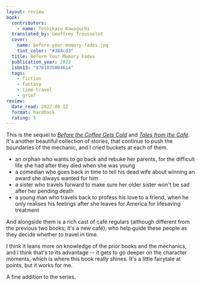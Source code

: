 ```yaml
---
layout: review
book:
  contributors:
    - name: Toshikazu Kawaguchi
  translated_by: Geoffrey Trousselot
  cover:
    name: before-your-memory-fades.jpg
    tint_color: "#384cd3"
  title: Before Your Memory Fades
  publication_year: 2022
  isbn13: "9781035004614"
  tags:
    - fiction
    - fantasy
    - time-travel
    - grief
review:
  date_read: 2022-09-12
  format: hardback
  rating: 5
---
```


This is the sequel to [*Before the Coffee Gets Cold*](/reviews/before-the-coffee-goes-cold/) and [*Tales from the Café*](/reviews/before-the-coffee-gets-cold-tales-from-the-cafe/).
It's another beautiful collection of stories, that continue to push the boundaries of the mechanic, and I cried buckets at each of them.

* an orphan who wants to go back and rebuke her parents, for the difficult life she had after they died when she was young
* a comedian who goes back in time to tell his dead wife about winning an award she always wanted for him
* a sister who travels forward to make sure her older sister won't be sad after her pending death
* a young man who travels back to profess his love to a friend, when he only realises his feelings after she leaves for America for lifesaving treatment

And alongside them is a rich cast of café regulars (although different from the previous two books; it's a new café), who help guide these people as they decide whether to travel in time.

I think it leans more on knowledge of the prior books and the mechanics, and I think that's to its advantage -- it gets to go deeper on the character moments, which is where this book really shines.
It's a little fairytale at points, but it works for me.

A fine addition to the series.

